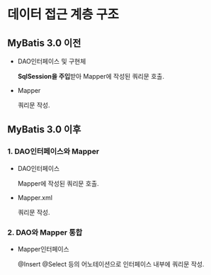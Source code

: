 # 데이터 접근 계층 구조

## MyBatis 3.0 이전

+ DAO인터페이스 및 구현체

&nbsp;&nbsp;&nbsp;&nbsp;&nbsp;&nbsp;**SqlSession을 주입**받아 Mapper에 작성된 쿼리문 호출.

+ Mapper

&nbsp;&nbsp;&nbsp;&nbsp;&nbsp;&nbsp;쿼리문 작성.


## MyBatis 3.0 이후

### 1. DAO인터페이스와 Mapper

+ DAO인터페이스

&nbsp;&nbsp;&nbsp;&nbsp;&nbsp;&nbsp;Mapper에 작성된 쿼리문 호출.

+ Mapper.xml

&nbsp;&nbsp;&nbsp;&nbsp;&nbsp;&nbsp;쿼리문 작성.

### 2. DAO와 Mapper 통합

+ Mapper인터페이스

&nbsp;&nbsp;&nbsp;&nbsp;&nbsp;&nbsp;@Insert @Select 등의 어노테이션으로 인터페이스 내부에 쿼리문 작성.